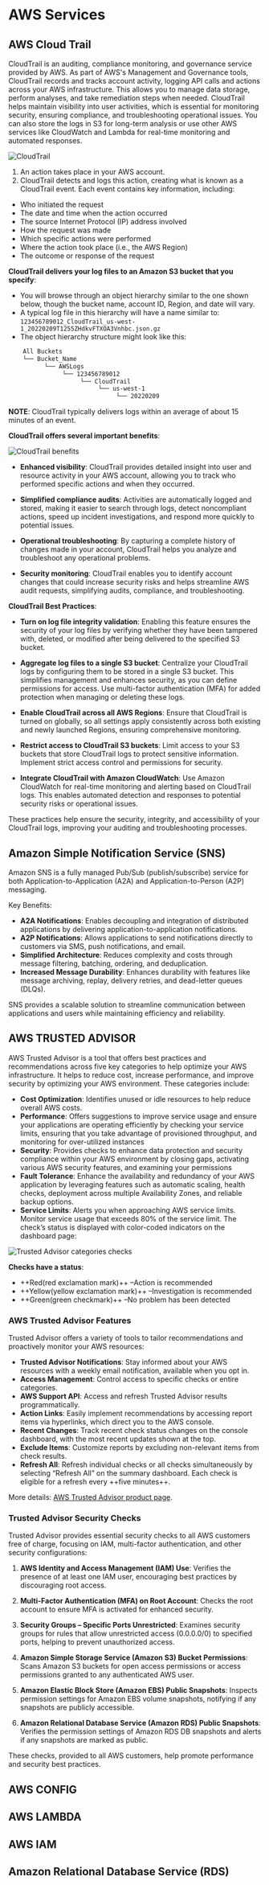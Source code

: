 # AWS Services

## AWS Cloud Trail

CloudTrail is an auditing, compliance monitoring, and governance service provided by AWS. As part of AWS's Management and Governance tools, CloudTrail records and tracks account activity, logging API calls and actions across your AWS infrastructure. This allows you to manage data storage, perform analyses, and take remediation steps when needed. CloudTrail helps maintain visibility into user activities, which is essential for monitoring security, ensuring compliance, and troubleshooting operational issues. You can also store the logs in S3 for long-term analysis or use other AWS services like CloudWatch and Lambda for real-time monitoring and automated responses.

![CloudTrail](./img/cloud_trail_overview.png)

1. An action takes place in your AWS account.
2. CloudTrail detects and logs this action, creating what is known as a CloudTrail event. Each event contains key information, including:

-   Who initiated the request
-   The date and time when the action occurred
-   The source Internet Protocol (IP) address involved
-   How the request was made
-   Which specific actions were performed
-   Where the action took place (i.e., the AWS Region)
-   The outcome or response of the request

**CloudTrail delivers your log files to an Amazon S3 bucket that you specify**:

-   You will browse through an object hierarchy similar to the one shown below, though the bucket name, account ID, Region, and date will vary.
-   A typical log file in this hierarchy will have a name similar to:
    `123456789012_CloudTrail_us-west-1_20220209T1255ZHdkvFTXOA3Vnhbc.json.gz`
-   The object hierarchy structure might look like this:

```bash
    All Buckets
    └── Bucket_Name
          └── AWSLogs
               └── 123456789012
                    └── CloudTrail
                         └── us-west-1
                              └── 20220209
```

**NOTE**:
CloudTrail typically delivers logs within an average of about 15 minutes of an event.

**CloudTrail offers several important benefits**:

![CloudTrail benefits](./img/cloud_trail_key_benefits.png)

-   **Enhanced visibility**: CloudTrail provides detailed insight into user and resource activity in your AWS account, allowing you to track who performed specific actions and when they occurred.

-   **Simplified compliance audits**: Activities are automatically logged and stored, making it easier to search through logs, detect noncompliant actions, speed up incident investigations, and respond more quickly to potential issues.

-   **Operational troubleshooting**: By capturing a complete history of changes made in your account, CloudTrail helps you analyze and troubleshoot any operational problems.

-   **Security monitoring**: CloudTrail enables you to identify account changes that could increase security risks and helps streamline AWS audit requests, simplifying audits, compliance, and troubleshooting.

**CloudTrail Best Practices**:

-   **Turn on log file integrity validation**: Enabling this feature ensures the security of your log files by verifying whether they have been tampered with, deleted, or modified after being delivered to the specified S3 bucket.

-   **Aggregate log files to a single S3 bucket**: Centralize your CloudTrail logs by configuring them to be stored in a single S3 bucket. This simplifies management and enhances security, as you can define permissions for access. Use multi-factor authentication (MFA) for added protection when managing or deleting these logs.

-   **Enable CloudTrail across all AWS Regions**: Ensure that CloudTrail is turned on globally, so all settings apply consistently across both existing and newly launched Regions, ensuring comprehensive monitoring.

-   **Restrict access to CloudTrail S3 buckets**: Limit access to your S3 buckets that store CloudTrail logs to protect sensitive information. Implement strict access control and permissions for security.

-   **Integrate CloudTrail with Amazon CloudWatch**: Use Amazon CloudWatch for real-time monitoring and alerting based on CloudTrail logs. This enables automated detection and responses to potential security risks or operational issues.

These practices help ensure the security, integrity, and accessibility of your CloudTrail logs, improving your auditing and troubleshooting processes.

## Amazon Simple Notification Service (SNS)

Amazon SNS is a fully managed Pub/Sub (publish/subscribe) service for both Application-to-Application (A2A) and Application-to-Person (A2P) messaging.

Key Benefits:

-   **A2A Notifications**: Enables decoupling and integration of distributed applications by delivering application-to-application notifications.
-   **A2P Notifications**: Allows applications to send notifications directly to customers via SMS, push notifications, and email.
-   **Simplified Architecture**: Reduces complexity and costs through message filtering, batching, ordering, and deduplication.
-   **Increased Message Durability**: Enhances durability with features like message archiving, replay, delivery retries, and dead-letter queues (DLQs).

SNS provides a scalable solution to streamline communication between applications and users while maintaining efficiency and reliability.

## AWS TRUSTED ADVISOR

AWS Trusted Advisor is a tool that offers best practices and recommendations across five key categories to help optimize your AWS infrastructure. It helps to reduce cost, increase performance, and improve security by optimizing your AWS environment. These categories include:

-   **Cost Optimization**: Identifies unused or idle resources to help reduce overall AWS costs.
-   **Performance**: Offers suggestions to improve service usage and ensure your applications are operating efficiently by checking your service limits, ensuring that you take advantage of provisioned throughput, and monitoring for over-utilized instances
-   **Security**: Provides checks to enhance data protection and security compliance within your AWS environment by closing gaps, activating various AWS security features, and examining your permissions
-   **Fault Tolerance**: Enhance the availability and redundancy of your AWS application by leveraging features such as automatic scaling, health checks, deployment across multiple Availability Zones, and reliable backup options.
-   **Service Limits**: Alerts you when approaching AWS service limits. Monitor service usage that exceeds 80% of the service limit. The check’s status is displayed with color-coded indicators on the dashboard page:

![Trusted Advisor categories checks](./img/trusted_advisor_categories_and_checks.png)

**Checks have a status**:

-   ++Red(red exclamation mark)++ –Action is recommended
-   ++Yellow(yellow exclamation mark)++ –Investigation is recommended
-   ++Green(green checkmark)++ –No problem has been detected

### AWS Trusted Advisor Features

Trusted Advisor offers a variety of tools to tailor recommendations and proactively monitor your AWS resources:

-   **Trusted Advisor Notifications**: Stay informed about your AWS resources with a weekly email notification, available when you opt in.
-   **Access Management**: Control access to specific checks or entire categories.
-   **AWS Support API**: Access and refresh Trusted Advisor results programmatically.
-   **Action Links**: Easily implement recommendations by accessing report items via hyperlinks, which direct you to the AWS console.
-   **Recent Changes**: Track recent check status changes on the console dashboard, with the most recent updates shown at the top.
-   **Exclude Items**: Customize reports by excluding non-relevant items from check results.
-   **Refresh All**: Refresh individual checks or all checks simultaneously by selecting “Refresh All” on the summary dashboard. Each check is eligible for a refresh every ++five minutes++.

More details: [AWS Trusted Advisor product page](https://aws.amazon.com/premiumsupport/technology/trusted-advisor/).

### Trusted Advisor Security Checks

Trusted Advisor provides essential security checks to all AWS customers free of charge, focusing on IAM, multi-factor authentication, and other security configurations:

1. **AWS Identity and Access Management (IAM) Use**:
   Verifies the presence of at least one IAM user, encouraging best practices by discouraging root access.

2. **Multi-Factor Authentication (MFA) on Root Account**:
   Checks the root account to ensure MFA is activated for enhanced security.

3. **Security Groups – Specific Ports Unrestricted**:
   Examines security groups for rules that allow unrestricted access (0.0.0.0/0) to specified ports, helping to prevent unauthorized access.

4. **Amazon Simple Storage Service (Amazon S3) Bucket Permissions**:
   Scans Amazon S3 buckets for open access permissions or access permissions granted to any authenticated AWS user.

5. **Amazon Elastic Block Store (Amazon EBS) Public Snapshots**:
   Inspects permission settings for Amazon EBS volume snapshots, notifying if any snapshots are publicly accessible.

6. **Amazon Relational Database Service (Amazon RDS) Public Snapshots**:
   Verifies the permission settings of Amazon RDS DB snapshots and alerts if any snapshots are marked as public.

These checks, provided to all AWS customers, help promote performance and security best practices.

## AWS CONFIG

## AWS LAMBDA

## AWS IAM

## Amazon Relational Database Service (RDS)
